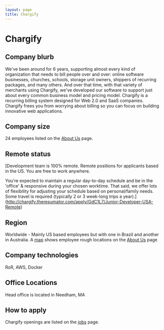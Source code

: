 ```yaml
---
layout: page
title: Chargify
---
```


# Chargify

## Company blurb

We've been around for 6 years, supporting almost every kind of organization that needs to bill people over and over: online software businesses, churches, schools, storage unit owners, shippers of recurring packages, and many others.
And over that time, with that variety of merchants using Chargify, we've developed our software to support just about every common business model and pricing model. Chargify is a recurring billing system designed for Web 2.0 and SaaS companies. Chargify frees you from worrying about billing so you can focus on building innovative web applications.

## Company size

24 employees listed on the [About Us](https://www.chargify.com/about-us/) page.

## Remote status

[Development team is 100% remote. Remote positions for applicants based in the US. You are free to work anywhere.

You're expected to maintain a regular day-to-day schedule and be in the 'office' & responsive during your chosen worktime.  That said, we offer lots of flexibility for adjusting your schedule based on personal/family needs. Some travel is required (typically 2 or 3 week-long trips a year).](http://chargify.theresumator.com/apply/GdC1L7/Junior-Developer-USA-Remote)

## Region

Worldwide - Mainly US based employees but with one in Brazil and another in Australia. A [map](https://www.google.com/maps/d/viewer?mid=zLsPehD3_vdo.k8yC1yRzgqKU&usp=sharing) shows employee rough locations on the [About Us](https://www.chargify.com/about-us/) page

## Company technologies

RoR, AWS, Docker

## Office Locations

Head office is located in Needham, MA

## How to apply

Chargify openings are listed on the [jobs](https://www.chargify.com/jobs) page.
